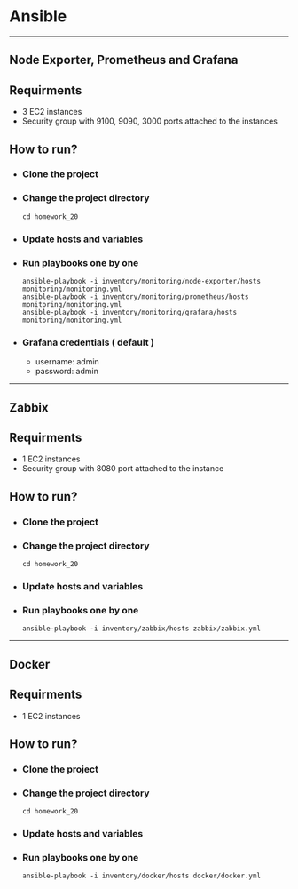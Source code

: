 # Ansible

***

## Node Exporter, Prometheus and Grafana

## Requirments
  * 3 EC2 instances
  * Security group with 9100, 9090, 3000 ports attached to the instances


## How to run?

* ### Clone the project
* ### Change the project directory
      cd homework_20
* ### Update hosts and variables
* ### Run playbooks one by one
      ansible-playbook -i inventory/monitoring/node-exporter/hosts monitoring/monitoring.yml
      ansible-playbook -i inventory/monitoring/prometheus/hosts monitoring/monitoring.yml
      ansible-playbook -i inventory/monitoring/grafana/hosts monitoring/monitoring.yml
* ### Grafana credentials ( default )
  * username: admin
  * password: admin


***

## Zabbix

## Requirments
* 1 EC2 instances
* Security group with 8080 port attached to the instance


## How to run?

* ### Clone the project
* ### Change the project directory
      cd homework_20
* ### Update hosts and variables
* ### Run playbooks one by one
      ansible-playbook -i inventory/zabbix/hosts zabbix/zabbix.yml


***

## Docker

## Requirments
* 1 EC2 instances

## How to run?

* ### Clone the project
* ### Change the project directory
      cd homework_20
* ### Update hosts and variables
* ### Run playbooks one by one
      ansible-playbook -i inventory/docker/hosts docker/docker.yml



